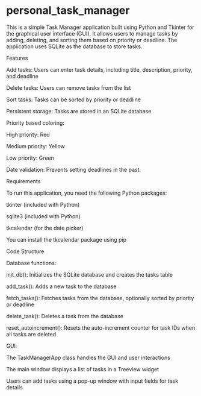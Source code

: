 # personal_task_manager

This is a simple Task Manager application built using Python and Tkinter for the graphical user interface (GUI). It allows users to manage tasks by adding, deleting, and sorting them based on priority or deadline. The application uses SQLite as the database to store tasks.

Features

Add tasks: Users can enter task details, including title, description, priority, and deadline

Delete tasks: Users can remove tasks from the list

Sort tasks: Tasks can be sorted by priority or deadline

Persistent storage: Tasks are stored in an SQLite database

Priority based coloring:

High priority: Red

Medium priority: Yellow

Low priority: Green

Date validation: Prevents setting deadlines in the past.

Requirements

To run this application, you need the following Python packages:

tkinter (included with Python)

sqlite3 (included with Python)

tkcalendar (for the date picker)

You can install the tkcalendar package using pip

Code Structure

Database functions:

init_db(): Initializes the SQLite database and creates the tasks table

add_task(): Adds a new task to the database

fetch_tasks(): Fetches tasks from the database, optionally sorted by priority or deadline

delete_task(): Deletes a task from the database

reset_autoincrement(): Resets the auto-increment counter for task IDs when all tasks are deleted

GUI:

The TaskManagerApp class handles the GUI and user interactions

The main window displays a list of tasks in a Treeview widget

Users can add tasks using a pop-up window with input fields for task details




